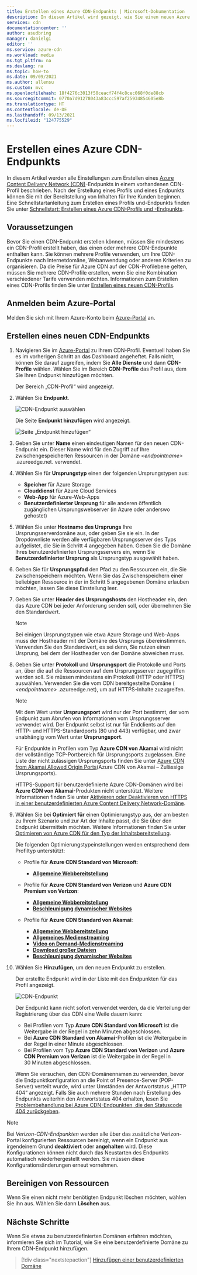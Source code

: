 ```yaml
---
title: Erstellen eines Azure CDN-Endpunkts | Microsoft-Dokumentation
description: In diesem Artikel wird gezeigt, wie Sie einen neuen Azure Content Delivery Network (CDN)-Endpunkt erstellen, einschließlich erweiterter Einstellungen.
services: cdn
documentationcenter: ''
author: asudbring
manager: danielgi
editor: ''
ms.service: azure-cdn
ms.workload: media
ms.tgt_pltfrm: na
ms.devlang: na
ms.topic: how-to
ms.date: 09/09/2021
ms.author: allensu
ms.custom: mvc
ms.openlocfilehash: 18f4276c3013f50ceacf74f4c8cec068f0de88cb
ms.sourcegitcommit: 0770a7d91278043a83ccc597af25934854605e8b
ms.translationtype: HT
ms.contentlocale: de-DE
ms.lasthandoff: 09/13/2021
ms.locfileid: "124775529"
---
```

# <a name="create-an-azure-cdn-endpoint"></a>Erstellen eines Azure CDN-Endpunkts
In diesem Artikel werden alle Einstellungen zum Erstellen eines [Azure Content Delivery Network (CDN)](cdn-overview.md)-Endpunkts in einem vorhandenen CDN-Profil beschrieben. Nach der Erstellung eines Profils und eines Endpunkts können Sie mit der Bereitstellung von Inhalten für Ihre Kunden beginnen. Eine Schnellstartanleitung zum Erstellen eines Profils und-Endpunkts finden Sie unter [Schnellstart: Erstellen eines Azure CDN-Profils und -Endpunkts](cdn-create-new-endpoint.md).

## <a name="prerequisites"></a>Voraussetzungen
Bevor Sie einen CDN-Endpunkt erstellen können, müssen Sie mindestens ein CDN-Profil erstellt haben, das einen oder mehrere CDN-Endpunkte enthalten kann. Sie können mehrere Profile verwenden, um Ihre CDN-Endpunkte nach Internetdomäne, Webanwendung oder anderen Kriterien zu organisieren. Da die Preise für Azure CDN auf der CDN-Profilebene gelten, müssen Sie mehrere CDN-Profile erstellen, wenn Sie eine Kombination verschiedener Tarife verwenden möchten. Informationen zum Erstellen eines CDN-Profils finden Sie unter [Erstellen eines neuen CDN-Profils](cdn-create-new-endpoint.md#create-a-new-cdn-profile).

## <a name="log-in-to-the-azure-portal"></a>Anmelden beim Azure-Portal
Melden Sie sich mit Ihrem Azure-Konto beim [Azure-Portal](https://portal.azure.com) an.

## <a name="create-a-new-cdn-endpoint"></a>Erstellen eines neuen CDN-Endpunkts

1. Navigieren Sie im [Azure-Portal](https://portal.azure.com) zu Ihrem CDN-Profil. Eventuell haben Sie es im vorherigen Schritt an das Dashboard angeheftet. Falls nicht, können Sie darauf zugreifen, indem Sie **Alle Dienste** und dann **CDN-Profile** wählen. Wählen Sie im Bereich **CDN-Profile** das Profil aus, dem Sie Ihren Endpunkt hinzufügen möchten. 
   
    Der Bereich „CDN-Profil“ wird angezeigt.

2. Wählen Sie **Endpunkt**.
   
    ![CDN-Endpunkt auswählen](./media/cdn-create-endpoint-how-to/cdn-select-endpoint.png)
   
    Die Seite **Endpunkt hinzufügen** wird angezeigt.
   
    ![Seite „Endpunkt hinzufügen“](./media/cdn-create-endpoint-how-to/cdn-add-endpoint-page.png)

3. Geben Sie unter **Name** einen eindeutigen Namen für den neuen CDN-Endpunkt ein. Dieser Name wird für den Zugriff auf Ihre zwischengespeicherten Ressourcen in der Domäne _\<endpointname>_ .azureedge.net. verwendet.

4. Wählen Sie für **Ursprungstyp** einen der folgenden Ursprungstypen aus: 
   - **Speicher** für Azure Storage
   - **Clouddienst** für Azure Cloud Services
   - **Web-App** für Azure-Web-Apps
   - **Benutzerdefinierter Ursprung** für alle anderen öffentlich zugänglichen Ursprungswebserver (in Azure oder anderswo gehostet)

5. Wählen Sie unter **Hostname des Ursprungs** Ihre Ursprungsserverdomäne aus, oder geben Sie sie ein. In der Dropdownliste werden alle verfügbaren Ursprungsserver des Typs aufgelistet, die Sie in Schritt 4 angegeben haben. Geben Sie die Domäne Ihres benutzerdefinierten Ursprungsservers ein, wenn Sie **Benutzerdefinierter Ursprung** als Ursprungstyp ausgewählt haben.
    
6. Geben Sie für **Ursprungspfad** den Pfad zu den Ressourcen ein, die Sie zwischenspeichern möchten. Wenn Sie das Zwischenspeichern einer beliebigen Ressource in der in Schritt 5 angegebenen Domäne erlauben möchten, lassen Sie diese Einstellung leer.
    
7. Geben Sie unter **Header des Ursprungshosts** den Hostheader ein, den das Azure CDN bei jeder Anforderung senden soll, oder übernehmen Sie den Standardwert.
   
   > [!NOTE]
   > Bei einigen Ursprungstypen wie etwa Azure Storage und Web-Apps muss der Hostheader mit der Domäne des Ursprungs übereinstimmen. Verwenden Sie den Standardwert, es sei denn, Sie nutzen einen Ursprung, bei dem der Hostheader von der Domäne abweichen muss.
   > 
    
8. Geben Sie unter **Protokoll** und **Ursprungsport** die Protokolle und Ports an, über die auf die Ressourcen auf dem Ursprungsserver zugegriffen werden soll. Sie müssen mindestens ein Protokoll (HTTP oder HTTPS) auswählen. Verwenden Sie die vom CDN bereitgestellte Domäne ( _\<endpointname>_ .azureedge.net), um auf HTTPS-Inhalte zuzugreifen. 
   
   > [!NOTE]
   > Mit dem Wert unter **Ursprungsport** wird nur der Port bestimmt, der vom Endpunkt zum Abrufen von Informationen vom Ursprungsserver verwendet wird. Der Endpunkt selbst ist nur für Endclients auf den HTTP- und HTTPS-Standardports (80 und 443) verfügbar, und zwar unabhängig vom Wert unter **Ursprungsport**.  
   > 
   > Für Endpunkte in Profilen vom Typ **Azure CDN von Akamai** wird nicht der vollständige TCP-Portbereich für Ursprungsports zugelassen. Eine Liste der nicht zulässigen Ursprungsports finden Sie unter [Azure CDN from Akamai Allowed Origin Ports](/previous-versions/azure/mt757337(v=azure.100))(Azure CDN von Akamai – Zulässige Ursprungsports).  
   > 
   > HTTPS-Support für benutzerdefinierte Azure CDN-Domänen wird bei **Azure CDN von Akamai**-Produkten nicht unterstützt. Weitere Informationen finden Sie unter [Aktivieren oder Deaktivieren von HTTPS in einer benutzerdefinierten Azure Content Delivery Network-Domäne](cdn-custom-ssl.md).
    
9. Wählen Sie bei **Optimiert für** einen Optimierungstyp aus, der am besten zu Ihrem Szenario und zur Art der Inhalte passt, die Sie über den Endpunkt übermitteln möchten. Weitere Informationen finden Sie unter [Optimieren von Azure CDN für den Typ der Inhaltsbereitstellung](cdn-optimization-overview.md).

    Die folgenden Optimierungstypeinstellungen werden entsprechend dem Profiltyp unterstützt:
    - Profile für **Azure CDN Standard von Microsoft**:
       - [**Allgemeine Webbereitstellung**](cdn-optimization-overview.md#general-web-delivery)

    - Profile für **Azure CDN Standard von Verizon** und **Azure CDN Premium von Verizon**:
       - [**Allgemeine Webbereitstellung**](cdn-optimization-overview.md#general-web-delivery)
       - [**Beschleunigung dynamischer Websites**](cdn-optimization-overview.md#dynamic-site-acceleration)

    - Profile für **Azure CDN Standard von Akamai**:
       - [**Allgemeine Webbereitstellung**](cdn-optimization-overview.md#general-web-delivery)
       - [**Allgemeines Medienstreaming**](cdn-optimization-overview.md#general-media-streaming)
       - [**Video on Demand-Medienstreaming**](cdn-optimization-overview.md#video-on-demand-media-streaming)
       - [**Download großer Dateien**](cdn-optimization-overview.md#large-file-download)
       - [**Beschleunigung dynamischer Websites**](cdn-optimization-overview.md#dynamic-site-acceleration)

10. Wählen Sie **Hinzufügen**, um den neuen Endpunkt zu erstellen.
   
    Der erstellte Endpunkt wird in der Liste mit den Endpunkten für das Profil angezeigt.
    
    ![CDN-Endpunkt](./media/cdn-create-new-endpoint/cdn-endpoint-success.png)
    
    Der Endpunkt kann nicht sofort verwendet werden, da die Verteilung der Registrierung über das CDN eine Weile dauern kann: 
    - Bei Profilen vom Typ **Azure CDN Standard von Microsoft** ist die Weitergabe in der Regel in zehn Minuten abgeschlossen. 
    - Bei **Azure CDN Standard von Akamai**-Profilen ist die Weitergabe in der Regel in einer Minute abgeschlossen. 
    - Bei Profilen vom Typ **Azure CDN Standard von Verizon** und **Azure CDN Premium von Verizon** ist die Weitergabe in der Regel in 30 Minuten abgeschlossen. 
   
    Wenn Sie versuchen, den CDN-Domänennamen zu verwenden, bevor die Endpunktkonfiguration an die Point of Presence-Server (POP-Server) verteilt wurde, wird unter Umständen der Antwortstatus „HTTP 404“ angezeigt. Falls Sie auch mehrere Stunden nach Erstellung des Endpunkts weiterhin den Antwortstatus 404 erhalten, lesen Sie [Problembehandlung bei Azure CDN-Endpunkten, die den Statuscode 404 zurückgeben](cdn-troubleshoot-endpoint.md).

> [!NOTE]
> Bei *Verizon-CDN-Endpunkten* werden alle über das zusätzliche Verizon-Portal konfigurierten Ressourcen bereinigt, wenn ein Endpunkt aus irgendeinem Grund **deaktiviert** oder **angehalten** wird. Diese Konfigurationen können nicht durch das Neustarten des Endpunkts automatisch wiederhergestellt werden. Sie müssen diese Konfigurationsänderungen erneut vornehmen.

## <a name="clean-up-resources"></a>Bereinigen von Ressourcen
Wenn Sie einen nicht mehr benötigten Endpunkt löschen möchten, wählen Sie ihn aus. Wählen Sie dann **Löschen** aus. 

## <a name="next-steps"></a>Nächste Schritte
Wenn Sie etwas zu benutzerdefinierten Domänen erfahren möchten, informieren Sie sich im Tutorial, wie Sie eine benutzerdefinierte Domäne zu Ihrem CDN-Endpunkt hinzufügen.

> [!div class="nextstepaction"]
> [Hinzufügen einer benutzerdefinierten Domäne](cdn-map-content-to-custom-domain.md)


